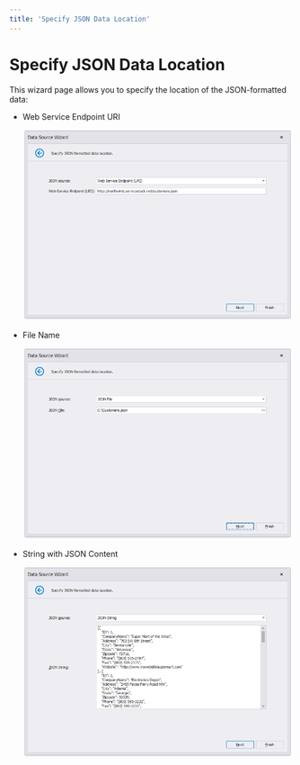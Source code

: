 ```yaml
---
title: 'Specify JSON Data Location'
---
```


# Specify JSON Data Location

This wizard page allows you to specify the location of the JSON-formatted data:

- Web Service Endpoint URI

    ![](../../../../../../images/eurd-win-JSON-URISource.png)

- File Name

    ![](../../../../../../images/eurd-win-JSON-File.png)

- String with JSON Content

    ![](../../../../../../images/eurd-win-JSON-String.png) 
